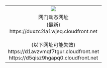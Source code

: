 ﻿<table>
  <tr></tr>
  <tr><td colspan=2 align=center><img src="https://duxzc2la1wjeq.cloudfront.net/Up/oGate.jpg" /></td></tr>
  <tr><td colspan=2 align=center>网门动态网址<br/>(最新)
<br>https://duxzc2la1wjeq.cloudfront.net
<br/><br/>(以下网址可能失效)
<br>https://d1avzvmqf7tgur.cloudfront.net
<br>https://d5qisz9hgapq0.cloudfront.net
    </td>
  </tr>
</table>
